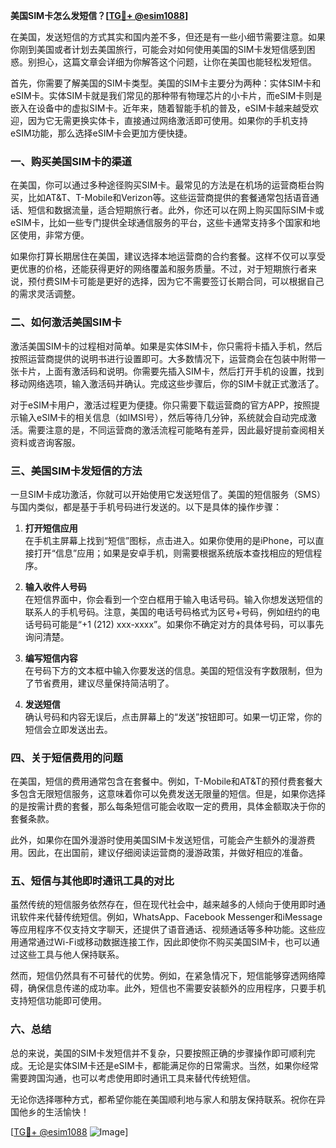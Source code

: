 **美国SIM卡怎么发短信？[[TG💪+ @esim1088](https://t.me/s/esim1088)]**

在美国，发送短信的方式其实和国内差不多，但还是有一些小细节需要注意。如果你刚到美国或者计划去美国旅行，可能会对如何使用美国的SIM卡发短信感到困惑。别担心，这篇文章会详细为你解答这个问题，让你在美国也能轻松发短信。

首先，你需要了解美国的SIM卡类型。美国的SIM卡主要分为两种：实体SIM卡和eSIM卡。实体SIM卡就是我们常见的那种带有物理芯片的小卡片，而eSIM卡则是嵌入在设备中的虚拟SIM卡。近年来，随着智能手机的普及，eSIM卡越来越受欢迎，因为它无需更换实体卡，直接通过网络激活即可使用。如果你的手机支持eSIM功能，那么选择eSIM卡会更加方便快捷。

### **一、购买美国SIM卡的渠道**

在美国，你可以通过多种途径购买SIM卡。最常见的方法是在机场的运营商柜台购买，比如AT&T、T-Mobile和Verizon等。这些运营商提供的套餐通常包括语音通话、短信和数据流量，适合短期旅行者。此外，你还可以在网上购买国际SIM卡或eSIM卡，比如一些专门提供全球通信服务的平台，这些卡通常支持多个国家和地区使用，非常方便。

如果你打算长期居住在美国，建议选择本地运营商的合约套餐。这样不仅可以享受更优惠的价格，还能获得更好的网络覆盖和服务质量。不过，对于短期旅行者来说，预付费SIM卡可能是更好的选择，因为它不需要签订长期合同，可以根据自己的需求灵活调整。

### **二、如何激活美国SIM卡**

激活美国SIM卡的过程相对简单。如果是实体SIM卡，你只需将卡插入手机，然后按照运营商提供的说明书进行设置即可。大多数情况下，运营商会在包装中附带一张卡片，上面有激活码和说明。你需要先插入SIM卡，然后打开手机的设置，找到移动网络选项，输入激活码并确认。完成这些步骤后，你的SIM卡就正式激活了。

对于eSIM卡用户，激活过程更为便捷。你只需要下载运营商的官方APP，按照提示输入eSIM卡的相关信息（如IMSI号），然后等待几分钟，系统就会自动完成激活。需要注意的是，不同运营商的激活流程可能略有差异，因此最好提前查阅相关资料或咨询客服。

### **三、美国SIM卡发短信的方法**

一旦SIM卡成功激活，你就可以开始使用它发送短信了。美国的短信服务（SMS）与国内类似，都是基于手机号码进行发送的。以下是具体的操作步骤：

1. **打开短信应用**  
   在手机主屏幕上找到“短信”图标，点击进入。如果你使用的是iPhone，可以直接打开“信息”应用；如果是安卓手机，则需要根据系统版本查找相应的短信程序。

2. **输入收件人号码**  
   在短信界面中，你会看到一个空白框用于输入电话号码。输入你想发送短信的联系人的手机号码。注意，美国的电话号码格式为区号+号码，例如纽约的电话号码可能是“+1 (212) xxx-xxxx”。如果你不确定对方的具体号码，可以事先询问清楚。

3. **编写短信内容**  
   在号码下方的文本框中输入你要发送的信息。美国的短信没有字数限制，但为了节省费用，建议尽量保持简洁明了。

4. **发送短信**  
   确认号码和内容无误后，点击屏幕上的“发送”按钮即可。如果一切正常，你的短信会立即发送出去。

### **四、关于短信费用的问题**

在美国，短信的费用通常包含在套餐中。例如，T-Mobile和AT&T的预付费套餐大多包含无限短信服务，这意味着你可以免费发送无限量的短信。但是，如果你选择的是按需计费的套餐，那么每条短信可能会收取一定的费用，具体金额取决于你的套餐条款。

此外，如果你在国外漫游时使用美国SIM卡发送短信，可能会产生额外的漫游费用。因此，在出国前，建议仔细阅读运营商的漫游政策，并做好相应的准备。

### **五、短信与其他即时通讯工具的对比**

虽然传统的短信服务依然存在，但在现代社会中，越来越多的人倾向于使用即时通讯软件来代替传统短信。例如，WhatsApp、Facebook Messenger和iMessage等应用程序不仅支持文字聊天，还提供了语音通话、视频通话等多种功能。这些应用通常通过Wi-Fi或移动数据连接工作，因此即使你不购买美国SIM卡，也可以通过这些工具与他人保持联系。

然而，短信仍然具有不可替代的优势。例如，在紧急情况下，短信能够穿透网络障碍，确保信息传递的成功率。此外，短信也不需要安装额外的应用程序，只要手机支持短信功能即可使用。

### **六、总结**

总的来说，美国的SIM卡发短信并不复杂，只要按照正确的步骤操作即可顺利完成。无论是实体SIM卡还是eSIM卡，都能满足你的日常需求。当然，如果你经常需要跨国沟通，也可以考虑使用即时通讯工具来替代传统短信。

无论你选择哪种方式，都希望你能在美国顺利地与家人和朋友保持联系。祝你在异国他乡的生活愉快！

[[TG💪+ @esim1088](https://t.me/s/esim1088) ![Image](https://i.postimg.cc/4NQfJmqS/Snipaste-2025-05-13-00-14-12.png)]